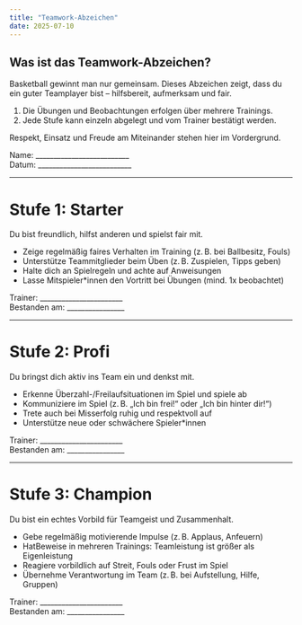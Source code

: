 ```yaml
---
title: "Teamwork-Abzeichen"
date: 2025-07-10
---
```


## Was ist das Teamwork-Abzeichen?

Basketball gewinnt man nur gemeinsam. Dieses Abzeichen zeigt, dass du ein guter Teamplayer bist – hilfsbereit, aufmerksam und fair.

1. Die Übungen und Beobachtungen erfolgen über mehrere Trainings.
1. Jede Stufe kann einzeln abgelegt und vom Trainer bestätigt werden.

Respekt, Einsatz und Freude am Miteinander stehen hier im Vordergrund.

Name: __________________________  
Datum: __________________________

---

# Stufe 1: Starter
Du bist freundlich, hilfst anderen und spielst fair mit.

* Zeige regelmäßig faires Verhalten im Training (z. B. bei Ballbesitz, Fouls)
* Unterstütze Teammitglieder beim Üben (z. B. Zuspielen, Tipps geben)
* Halte dich an Spielregeln und achte auf Anweisungen
* Lasse Mitspieler*innen den Vortritt bei Übungen (mind. 1x beobachtet)

Trainer: _______________________  
Bestanden am: ________________

---

# Stufe 2: Profi
Du bringst dich aktiv ins Team ein und denkst mit.

* Erkenne Überzahl-/Freilaufsituationen im Spiel und spiele ab
* Kommuniziere im Spiel (z. B. „Ich bin frei!“ oder „Ich bin hinter dir!“)
* Trete auch bei Misserfolg ruhig und respektvoll auf
* Unterstütze neue oder schwächere Spieler*innen

Trainer: _______________________  
Bestanden am: ________________

---

# Stufe 3: Champion
Du bist ein echtes Vorbild für Teamgeist und Zusammenhalt.

* Gebe regelmäßig motivierende Impulse (z. B. Applaus, Anfeuern)
* HatBeweise in mehreren Trainings: Teamleistung ist größer als Eigenleistung
* Reagiere vorbildlich auf Streit, Fouls oder Frust im Spiel
* Übernehme Verantwortung im Team (z. B. bei Aufstellung, Hilfe, Gruppen)

Trainer: _______________________  
Bestanden am: ________________

